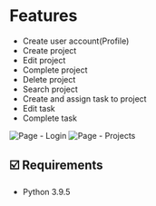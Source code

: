 
# Features

- Create user account(Profile)
- Create project
- Edit project
- Complete project
- Delete project
- Search project
- Create and assign task to project
- Edit task
- Complete task

![Page - Login](https://bookee.cz/wp-content/uploads/2021/11/login.png)
![Page - Projects](https://bookee.cz/wp-content/uploads/2021/11/projects-page.png)

## ☑️ Requirements

- Python 3.9.5
